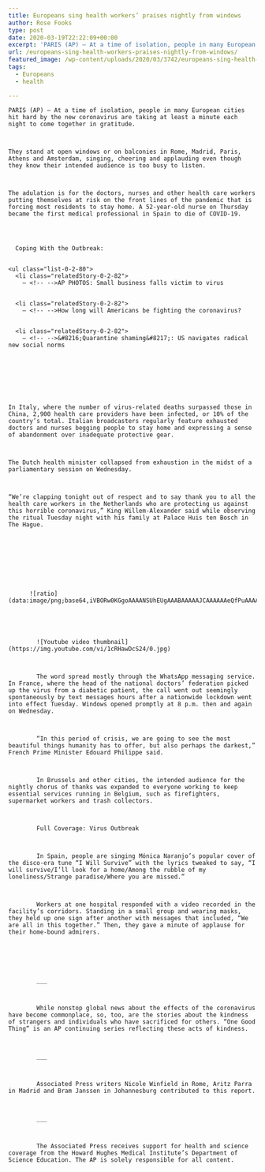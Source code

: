 ```yaml
---
title: Europeans sing health workers’ praises nightly from windows
author: Rose Fooks
type: post
date: 2020-03-19T22:22:09+00:00
excerpt: 'PARIS (AP) — At a time of isolation, people in many European cities hit hard by the new coronavirus are taking at least a minute each night to come together in gratitude.They stand at open windows or on balconies in Rome, Madrid, Paris, Athens and Amsterdam, singing, cheering and applauding even though they know their&hellip;'
url: /europeans-sing-health-workers-praises-nightly-from-windows/
featured_image: /wp-content/uploads/2020/03/3742/europeans-sing-health-workers-praises-nightly-from-windows.jpeg
tags:
  - Europeans
  - health

---
```

  
    PARIS (AP) — At a time of isolation, people in many European cities hit hard by the new coronavirus are taking at least a minute each night to come together in gratitude.
  
  
  
    They stand at open windows or on balconies in Rome, Madrid, Paris, Athens and Amsterdam, singing, cheering and applauding even though they know their intended audience is too busy to listen.
  
  
  
    The adulation is for the doctors, nurses and other health care workers putting themselves at risk on the front lines of the pandemic that is forcing most residents to stay home. A 52-year-old nurse on Thursday became the first medical professional in Spain to die of COVID-19.
  
  
  
    
      Coping With the Outbreak:
    
    
    <ul class="list-0-2-80">
      <li class="relatedStory-0-2-82">
        – <!-- -->AP PHOTOS: Small business falls victim to virus
      
      
      <li class="relatedStory-0-2-82">
        – <!-- -->How long will Americans be fighting the coronavirus?
      
      
      <li class="relatedStory-0-2-82">
        – <!-- -->&#8216;Quarantine shaming&#8217;: US navigates radical new social norms
      
    
  
  
  
  
  
  
    In Italy, where the number of virus-related deaths surpassed those in China, 2,900 health care providers have been infected, or 10% of the country’s total. Italian broadcasters regularly feature exhausted doctors and nurses begging people to stay home and expressing a sense of abandonment over inadequate protective gear.
  
  
  
    The Dutch health minister collapsed from exhaustion in the midst of a parliamentary session on Wednesday.
  
  
  
    “We’re clapping tonight out of respect and to say thank you to all the health care workers in the Netherlands who are protecting us against this horrible coronavirus,” King Willem-Alexander said while observing the ritual Tuesday night with his family at Palace Huis ten Bosch in The Hague.
  
  
  
    
      
        
        
        
        
          ![ratio](data:image/png;base64,iVBORw0KGgoAAAANSUhEUgAAABAAAAAJCAAAAAAeQfPuAAAAC0lEQVQYGWMYrAAAAJkAAWzZLOIAAAAASUVORK5CIIA=) 
          
          
          
          
          
            ![Youtube video thumbnail](https://img.youtube.com/vi/1cRHawDcS24/0.jpg)
            
          
          
            The word spread mostly through the WhatsApp messaging service. In France, where the head of the national doctors’ federation picked up the virus from a diabetic patient, the call went out seemingly spontaneously by text messages hours after a nationwide lockdown went into effect Tuesday. Windows opened promptly at 8 p.m. then and again on Wednesday.
          
          
          
            “In this period of crisis, we are going to see the most beautiful things humanity has to offer, but also perhaps the darkest,” French Prime Minister Edouard Philippe said.
          
          
          
            In Brussels and other cities, the intended audience for the nightly chorus of thanks was expanded to everyone working to keep essential services running in Belgium, such as firefighters, supermarket workers and trash collectors.
          
          
          
            Full Coverage: Virus Outbreak
          
          
          
            In Spain, people are singing Mónica Naranjo’s popular cover of the disco-era tune “I Will Survive” with the lyrics tweaked to say, “I will survive/I’ll look for a home/Among the rubble of my loneliness/Strange paradise/Where you are missed.”
          
          
          
            Workers at one hospital responded with a video recorded in the facility’s corridors. Standing in a small group and wearing masks, they held up one sign after another with messages that included, “We are all in this together.” Then, they gave a minute of applause for their home-bound admirers.
          
          
          
          
          
          
            ___
          
          
          
            While nonstop global news about the effects of the coronavirus have become commonplace, so, too, are the stories about the kindness of strangers and individuals who have sacrificed for others. “One Good Thing” is an AP continuing series reflecting these acts of kindness.
          
          
          
            ___
          
          
          
            Associated Press writers Nicole Winfield in Rome, Aritz Parra in Madrid and Bram Janssen in Johannesburg contributed to this report.
          
          
          
            ___
          
          
          
            The Associated Press receives support for health and science coverage from the Howard Hughes Medical Institute’s Department of Science Education. The AP is solely responsible for all content.
          